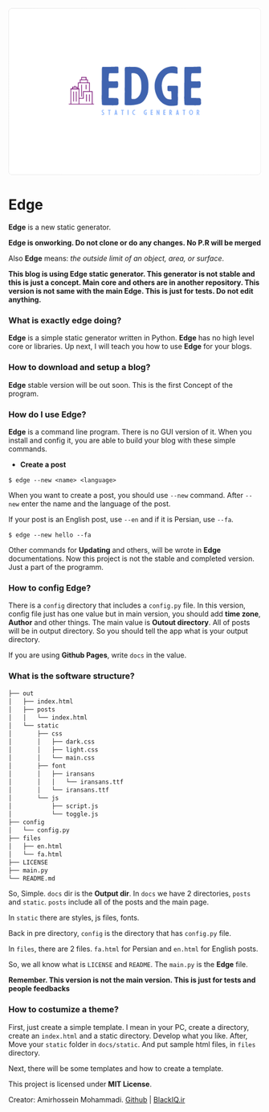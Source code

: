 [![Header](images/head.png)](https://github.com/BlackIQ/Edge)

# Edge

**Edge** is a new static generator.

**Edge is onworking. Do not clone or do any changes. No P.R will be merged**

Also **Edge** means: *the outside limit of an object, area, or surface*.

**This blog is using Edge static generator. This generator is not stable and this is just a concept. Main core and others are in another repository. This version is not same with the main Edge. This is just for tests. Do not edit anything.**

### What is exactly edge doing?

**Edge** is a simple static generator written in Python. **Edge** has no high level core or libraries. Up next, I will teach you how to use **Edge** for your blogs.

### How to download and setup a blog?

**Edge** stable version will be out soon. This is the first Concept of the program.

### How do I use Edge?

**Edge** is a command line program. There is no GUI version of it. When you install and config it, you are able to build your blog with these simple commands.

- **Create a post**

```shell
$ edge --new <name> <language>
```

When you want to create a post, you should use `--new` command. After `--new` enter the name and the language of the post.

If your post is an English post, use `--en` and if it is Persian, use `--fa`.

```shell
$ edge --new hello --fa
```

Other commands for **Updating** and others, will be wrote in **Edge** documentations. Now this project is not the stable and completed version. Just a part of the programm.

### How to config Edge?

There is a `config` directory that includes a `config.py` file. In this version, config file just has one value but in main version, you should add **time zone**, **Author** and other things. The main value is **Outout directory**. All of posts will be in output directory. So you should tell the app what is your output directory.

If you are using **Github Pages**, write `docs` in the value.

### What is the software structure?

```shell
├── out
│   ├── index.html
│   ├── posts
│   │   └── index.html
│   └── static
│       ├── css
│       │   ├── dark.css
│       │   ├── light.css
│       │   └── main.css
│       ├── font
│       │   ├── iransans
│       │   │   └── iransans.ttf
│       │   └── iransans.ttf
│       └── js
│           ├── script.js
│           └── toggle.js
├── config
│   └── config.py
├── files
│   ├── en.html
│   └── fa.html
├── LICENSE
├── main.py
└── README.md
```

So, Simple. `docs` dir is the **Output dir**. In `docs` we have 2 directories, `posts` and `static`. `posts` include all of the posts and the main page.

In `static` there are styles, js files, fonts.

Back in pre directory, `config` is the directory that has `config.py` file.

In `files`, there are 2 files. `fa.html` for Persian and `en.html` for English posts.

So, we all know what is `LICENSE` and `README`. The `main.py` is the **Edge** file.

**Remember. This version is not the main version. This is just for tests and people feedbacks**

### How to costumize a theme?

First, just create a simple template. I mean in your PC, create a directory, create an `index.html` and a static directory. Develop what you like. After, Move your `static` folder in `docs/static`. And put sample html files, in `files` directory.

Next, there will be some templates and how to create a template.

This project is licensed under **MIT License**.

Creator: Amirhossein Mohammadi. [Github](https://github.com/BlackIQ) | [BlackIQ.ir](https://blackiq.ir)